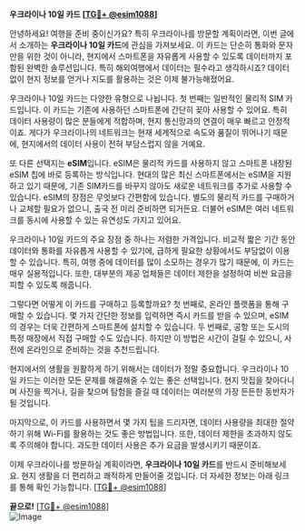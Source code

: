 **우크라이나 10일 카드 [[TG💪+ @esim1088](https://t.me/s/esim1088)]**

안녕하세요! 여행을 준비 중이신가요? 특히 우크라이나를 방문할 계획이라면, 이번 글에서 소개하는 **우크라이나 10일 카드**에 관심을 가져보세요. 이 카드는 단순히 통화와 문자만을 위한 것이 아니라, 현지에서 스마트폰을 자유롭게 사용할 수 있도록 데이터까지 포함된 완벽한 솔루션입니다. 특히 해외여행에서 데이터는 필수라고 생각하시죠? 데이터 없이 현지 정보를 얻거나 지도를 활용하는 것은 이제 불가능해졌어요.

우크라이나 10일 카드는 다양한 유형으로 나뉩니다. 첫 번째는 일반적인 물리적 SIM 카드입니다. 이 카드는 기존에 사용하던 스마트폰에 간단히 꽂아 사용할 수 있어요. 특히 데이터 사용량이 많은 분들에게 적합하며, 현지 통신망과의 연결이 매우 빠르고 안정적이죠. 게다가 우크라이나의 네트워크는 현재 세계적으로 속도와 품질이 뛰어나기 때문에, 현지에서의 데이터 사용이 전혀 부담스럽지 않을 거예요.

또 다른 선택지는 **eSIM**입니다. eSIM은 물리적 카드를 사용하지 않고 스마트폰 내장된 eSIM 칩에 바로 등록하는 방식입니다. 현대의 많은 최신 스마트폰에서는 eSIM을 지원하고 있기 때문에, 기존 SIM카드를 바꾸지 않아도 새로운 네트워크를 추가로 사용할 수 있습니다. eSIM의 장점은 무엇보다 간편함에 있습니다. 별도의 물리적 카드를 구매하거나 교체할 필요가 없으니, 출국 전 미리 준비하면 되거든요. 더불어 eSIM은 여러 네트워크를 동시에 사용할 수 있는 유연성도 가지고 있어요.

우크라이나 10일 카드의 주요 장점 중 하나는 저렴한 가격입니다. 비교적 짧은 기간 동안 데이터와 통화를 자유롭게 사용할 수 있기에, 급하게 필요한 상황에서도 부담없이 이용할 수 있습니다. 특히, 여행 중에 데이터를 많이 소모하는 경우가 많기 때문에, 이 카드는 매우 실용적입니다. 또한, 대부분의 제공 업체들은 데이터 제한을 설정하여 비싼 요금을 피할 수 있도록 해줍니다.

그렇다면 어떻게 이 카드를 구매하고 등록할까요? 첫 번째로, 온라인 플랫폼을 통해 구매할 수 있습니다. 몇 가지 간단한 정보를 입력하면 즉시 카드를 받을 수 있으며, eSIM의 경우는 더욱 간편하게 스마트폰에 설치할 수 있습니다. 두 번째로, 공항 또는 도시의 특정 매장에서 직접 구매할 수도 있습니다. 하지만 이 방법은 시간이 걸릴 수 있으니, 사전에 온라인으로 준비하는 것을 추천드립니다.

현지에서의 생활을 원활하게 하기 위해서는 데이터가 정말 중요합니다. 우크라이나 10일 카드는 이러한 모든 문제를 해결해줄 수 있는 좋은 선택입니다. 현지 맛집을 찾아다니며 사진을 찍거나, 길을 찾으며 탐험을 즐길 때 데이터는 여러분의 가장 든든한 동반자가 될 것입니다.

마지막으로, 이 카드를 사용하면서 몇 가지 팁을 드리자면, 데이터 사용량을 최대한 절약하기 위해 Wi-Fi를 활용하는 것도 좋은 방법입니다. 또한, 데이터 제한을 초과하지 않도록 주의해야 합니다. 과도한 데이터 사용은 추가 요금을 발생시키기 때문이죠.

이제 우크라이나를 방문하실 계획이라면, **우크라이나 10일 카드**를 반드시 준비해보세요. 현지 생활을 더 편리하고 쾌적하게 만들어줄 것입니다. 더 자세한 정보는 아래 링크를 통해 확인 가능합니다. [[TG💪+ @esim1088](https://t.me/s/esim1088)]

**끝으로!** [[TG💪+ @esim1088](https://t.me/s/esim1088)]  
![Image](https://i.postimg.cc/Y0z9fWf4/image.png)